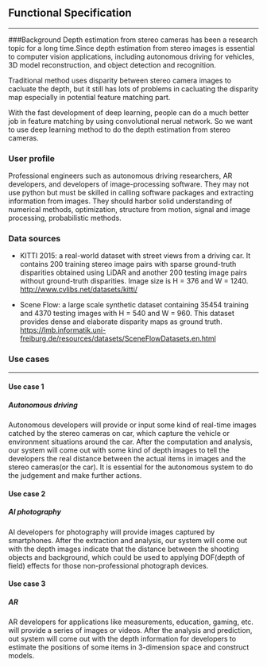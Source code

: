 ## Functional Specification
--------------------
###Background
Depth estimation from stereo cameras has been a research topic for a long time.Since depth estimation from stereo images is essential to computer vision applications, including autonomous driving for vehicles, 3D model reconstruction, and object detection and recognition. 

Traditional method uses disparity between stereo camera images to cacluate the depth, but it still has lots of problems in cacluating the disparity map especially in potential feature matching part. 

With the fast development of deep learning, people can do a much better job in feature matching by using convolutional nerual network. So we want to use deep learning method to do the depth estimation from stereo cameras.

### User profile

Professional engineers such as autonomous driving researchers, AR developers, and developers of image-processing software. They may not use python but must be skilled in calling software packages and extracting information from images. They should harbor solid understanding of numerical methods, optimization, structure from motion, signal and image processing, probabilistic methods.

### Data sources
- KITTI 2015: a real-world dataset with street views from a driving car. It contains 200 training stereo image pairs with sparse ground-truth disparities obtained using LiDAR and another 200 testing image pairs without ground-truth disparities. Image size is H = 376 and W = 1240.
http://www.cvlibs.net/datasets/kitti/

- Scene Flow: a large scale synthetic dataset containing 35454 training and 4370 testing images with H = 540 and W = 960. This dataset provides dense and elaborate disparity maps as ground truth.
https://lmb.informatik.uni-freiburg.de/resources/datasets/SceneFlowDatasets.en.html

### Use cases
--------------------------------
#### Use case 1 
##### Autonomous driving
Autonomous developers will provide or input some kind of real-time images catched by the stereo cameras on car, which capture the vehicle or environment situations around the car.  After the computation and analysis, our system will come out with some kind of depth images to tell the developers the real distance between the actual items in images and the stereo cameras(or the car). It is essential for the autonomous system to do the judgement and make further actions.

#### Use case 2
##### AI photography
AI developers for photography will provide images captured by smartphones. After the extraction and analysis, our system will come out with the depth images indicate that the distance between the shooting objects and background, which could be used to applying DOF(depth of field) effects for those non-professional photograph devices.

#### Use case 3
##### AR
AR developers for applications like measurements, education, gaming, etc. will provide a series of images or videos. After the analysis and prediction, out system will come out with the depth information for developers to estimate the positions of some items in 3-dimension space and construct models.
